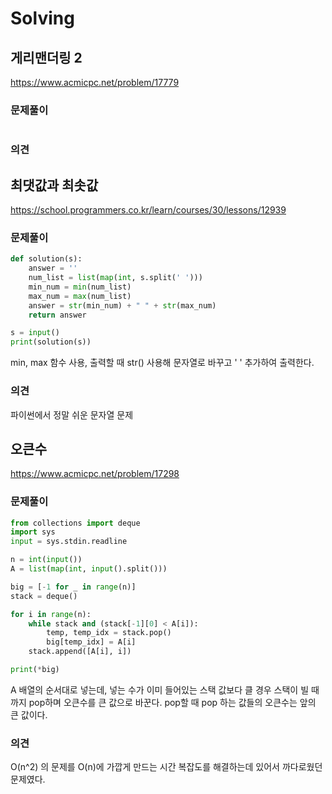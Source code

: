 # Solving

## 게리맨더링 2
https://www.acmicpc.net/problem/17779
### 문제풀이
```python

```

### 의견



## 최댓값과 최솟값
https://school.programmers.co.kr/learn/courses/30/lessons/12939
### 문제풀이
```python
def solution(s):
    answer = ''
    num_list = list(map(int, s.split(' ')))
    min_num = min(num_list)
    max_num = max(num_list)
    answer = str(min_num) + " " + str(max_num)
    return answer

s = input()
print(solution(s))
```
min, max 함수 사용, 출력할 때 str() 사용해 문자열로 바꾸고 ' ' 추가하여 출력한다.
### 의견
파이썬에서 정말 쉬운 문자열 문제


## 오큰수
https://www.acmicpc.net/problem/17298
### 문제풀이
```python
from collections import deque
import sys
input = sys.stdin.readline

n = int(input())
A = list(map(int, input().split()))

big = [-1 for _ in range(n)]
stack = deque()

for i in range(n):
    while stack and (stack[-1][0] < A[i]):
        temp, temp_idx = stack.pop()
        big[temp_idx] = A[i]
    stack.append([A[i], i])

print(*big)
```
A 배열의 순서대로 넣는데, 넣는 수가 이미 들어있는 스택 값보다 클 경우 스택이 빌 때까지 pop하며 오큰수를 큰 값으로 바꾼다. pop할 때 pop 하는 값들의 오큰수는 앞의 큰 값이다.
### 의견
O(n^2) 의 문제를 O(n)에 가깝게 만드는 시간 복잡도를 해결하는데 있어서 까다로웠던 문제였다.